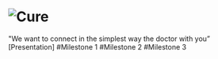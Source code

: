 ![Cure](http://www.mediafire.com/convkey/4d36/40hzip52ed334c70g.jpg) 
=================================================================
 "We want to connect in the simplest way the doctor with you” <br>
 [Presentation]
#Milestone 1
#Milestone 2
#Milestone 3
